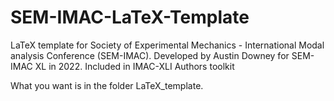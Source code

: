 # SEM-IMAC-LaTeX-Template

LaTeX template for Society of Experimental Mechanics - International Modal analysis Conference (SEM-IMAC). Developed by Austin Downey for SEM-IMAC XL in 2022. Included in IMAC-XLI Authors toolkit

What you want is in the folder LaTeX_template. 


